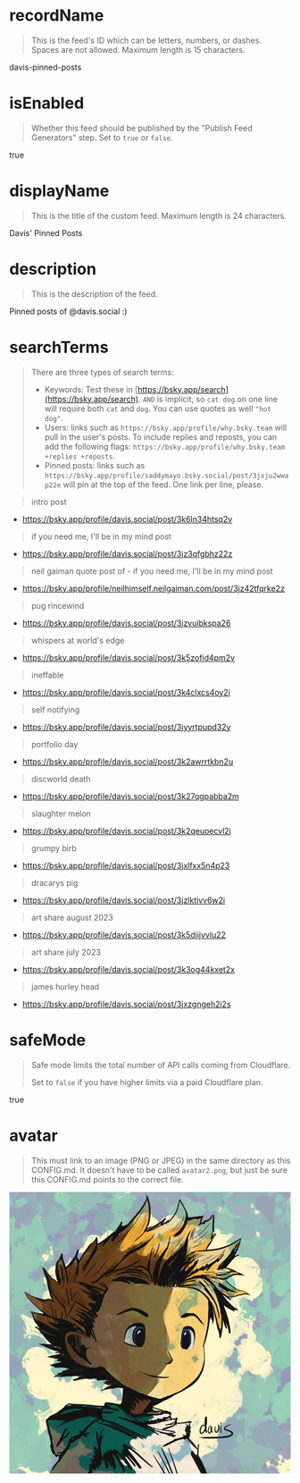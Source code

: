 
# recordName

> This is the feed's ID which can be letters, numbers, or dashes. Spaces are not allowed. Maximum length is 15 characters.

davis-pinned-posts

# isEnabled

> Whether this feed should be published by the "Publish Feed Generators" step. Set to `true` or `false`.

true

# displayName

> This is the title of the custom feed. Maximum length is 24 characters.

Davis' Pinned Posts

# description

> This is the description of the feed.

Pinned posts of @davis.social :)

# searchTerms

> There are three types of search terms:
>
> - Keywords: Test these in [https://bsky.app/search](https://bsky.app/search). `AND` is implicit, so `cat dog` on one line will require both `cat` and `dog`. You can use quotes as well `"hot dog"`.
> - Users: links such as `https://bsky.app/profile/why.bsky.team` will pull in the user's posts. To include replies and reposts, you can add the following flags: `https://bsky.app/profile/why.bsky.team +replies +reposts`.
> - Pinned posts: links such as `https://bsky.app/profile/saddymayo.bsky.social/post/3jxju2wwap22e` will pin at the top of the feed. One link per line, please.

> intro post
- https://bsky.app/profile/davis.social/post/3k6ln34htsq2v
> if you need me, I'll be in my mind post
- https://bsky.app/profile/davis.social/post/3jz3qfgbhz22z
> neil gaiman quote post of - if you need me, I'll be in my mind post
- https://bsky.app/profile/neilhimself.neilgaiman.com/post/3jz42tfqrke2z
> pug rincewind
- https://bsky.app/profile/davis.social/post/3jzvuibkspa26
> whispers at world's edge
- https://bsky.app/profile/davis.social/post/3k5zofjd4pm2v
> ineffable
- https://bsky.app/profile/davis.social/post/3k4clxcs4oy2i
> self notifying
- https://bsky.app/profile/davis.social/post/3jyyrtpupd32y
> portfolio day
- https://bsky.app/profile/davis.social/post/3k2awrrtkbn2u
> discworld death
- https://bsky.app/profile/davis.social/post/3k27qgpabba2m
> slaughter melon
- https://bsky.app/profile/davis.social/post/3k2qeuoecvl2i
> grumpy birb
- https://bsky.app/profile/davis.social/post/3jxlfxx5n4p23
> dracarys pig
- https://bsky.app/profile/davis.social/post/3jzlktivv6w2i
> art share august 2023
- https://bsky.app/profile/davis.social/post/3k5djijvvlu22
> art share july 2023
- https://bsky.app/profile/davis.social/post/3k3og44kxet2x
> james hurley head
- https://bsky.app/profile/davis.social/post/3jxzgngeh2i2s

# safeMode

> Safe mode limits the total number of API calls coming from Cloudflare.
>
> Set to `false` if you have higher limits via a paid Cloudflare plan.

true

# avatar

> This must link to an image (PNG or JPEG) in the same directory as this CONFIG.md. It doesn't have to be called `avatar2.png`, but just be sure this CONFIG.md points to the correct file.

![](davis_avatar.jpg)
